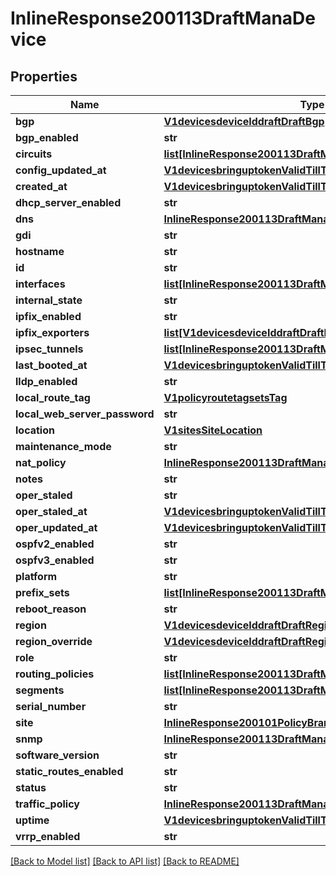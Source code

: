 # InlineResponse200113DraftManaDevice

## Properties
Name | Type | Description | Notes
------------ | ------------- | ------------- | -------------
**bgp** | [**V1devicesdeviceIddraftDraftBgp**](V1devicesdeviceIddraftDraftBgp.md) |  | [optional] 
**bgp_enabled** | **str** |  | [optional] 
**circuits** | [**list[InlineResponse200113DraftManaDeviceCircuits]**](InlineResponse200113DraftManaDeviceCircuits.md) |  | [optional] 
**config_updated_at** | [**V1devicesbringuptokenValidTillTs**](V1devicesbringuptokenValidTillTs.md) |  | [optional] 
**created_at** | [**V1devicesbringuptokenValidTillTs**](V1devicesbringuptokenValidTillTs.md) |  | [optional] 
**dhcp_server_enabled** | **str** |  | [optional] 
**dns** | [**InlineResponse200113DraftManaDeviceDns**](InlineResponse200113DraftManaDeviceDns.md) |  | [optional] 
**gdi** | **str** |  | [optional] 
**hostname** | **str** |  | [optional] 
**id** | **str** |  | [optional] 
**interfaces** | [**list[InlineResponse200113DraftManaDeviceInterfaces]**](InlineResponse200113DraftManaDeviceInterfaces.md) |  | [optional] 
**internal_state** | **str** |  | [optional] 
**ipfix_enabled** | **str** |  | [optional] 
**ipfix_exporters** | [**list[V1devicesdeviceIddraftDraftIpfixExporters]**](V1devicesdeviceIddraftDraftIpfixExporters.md) |  | [optional] 
**ipsec_tunnels** | [**list[InlineResponse200113DraftManaDeviceIpsecTunnels]**](InlineResponse200113DraftManaDeviceIpsecTunnels.md) |  | [optional] 
**last_booted_at** | [**V1devicesbringuptokenValidTillTs**](V1devicesbringuptokenValidTillTs.md) |  | [optional] 
**lldp_enabled** | **str** |  | [optional] 
**local_route_tag** | [**V1policyroutetagsetsTag**](V1policyroutetagsetsTag.md) |  | [optional] 
**local_web_server_password** | **str** |  | [optional] 
**location** | [**V1sitesSiteLocation**](V1sitesSiteLocation.md) |  | [optional] 
**maintenance_mode** | **str** |  | [optional] 
**nat_policy** | [**InlineResponse200113DraftManaDeviceNatPolicy**](InlineResponse200113DraftManaDeviceNatPolicy.md) |  | [optional] 
**notes** | **str** |  | [optional] 
**oper_staled** | **str** |  | [optional] 
**oper_staled_at** | [**V1devicesbringuptokenValidTillTs**](V1devicesbringuptokenValidTillTs.md) |  | [optional] 
**oper_updated_at** | [**V1devicesbringuptokenValidTillTs**](V1devicesbringuptokenValidTillTs.md) |  | [optional] 
**ospfv2_enabled** | **str** |  | [optional] 
**ospfv3_enabled** | **str** |  | [optional] 
**platform** | **str** |  | [optional] 
**prefix_sets** | [**list[InlineResponse200113DraftManaDevicePrefixSets]**](InlineResponse200113DraftManaDevicePrefixSets.md) |  | [optional] 
**reboot_reason** | **str** |  | [optional] 
**region** | [**V1devicesdeviceIddraftDraftRegion**](V1devicesdeviceIddraftDraftRegion.md) |  | [optional] 
**region_override** | [**V1devicesdeviceIddraftDraftRegion**](V1devicesdeviceIddraftDraftRegion.md) |  | [optional] 
**role** | **str** |  | [optional] 
**routing_policies** | [**list[InlineResponse200113DraftManaDeviceRoutingPolicies]**](InlineResponse200113DraftManaDeviceRoutingPolicies.md) |  | [optional] 
**segments** | [**list[InlineResponse200113DraftManaDeviceSegments]**](InlineResponse200113DraftManaDeviceSegments.md) |  | [optional] 
**serial_number** | **str** |  | [optional] 
**site** | [**InlineResponse200101PolicyBranchesSites**](InlineResponse200101PolicyBranchesSites.md) |  | [optional] 
**snmp** | [**InlineResponse200113DraftManaDeviceSnmp**](InlineResponse200113DraftManaDeviceSnmp.md) |  | [optional] 
**software_version** | **str** |  | [optional] 
**static_routes_enabled** | **str** |  | [optional] 
**status** | **str** |  | [optional] 
**traffic_policy** | [**InlineResponse200113DraftManaDeviceTrafficPolicy**](InlineResponse200113DraftManaDeviceTrafficPolicy.md) |  | [optional] 
**uptime** | [**V1devicesbringuptokenValidTillTs**](V1devicesbringuptokenValidTillTs.md) |  | [optional] 
**vrrp_enabled** | **str** |  | [optional] 

[[Back to Model list]](../README.md#documentation-for-models) [[Back to API list]](../README.md#documentation-for-api-endpoints) [[Back to README]](../README.md)

